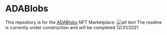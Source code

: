 # ADABlobs
This repository is for the [ADABlobs](https://adablobs.io/) NFT Marketplace.
![alt text](https://user-images.githubusercontent.com/17760631/147787723-fd42046a-c86b-4ea1-84e5-9fc121b99a9c.png)
The readme is currently under construction and will be completed 12/31/2021


